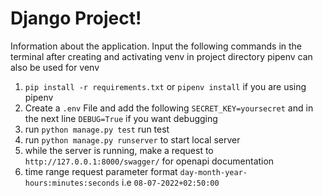 # Django Project! 

Information about the application. 
Input the following commands in the terminal after creating and activating venv in project directory 
pipenv can also be used for venv

1. `pip install -r requirements.txt` or `pipenv install` if you are using pipenv 
2. Create a `.env` File and add the following `SECRET_KEY=yoursecret` and in the next line `DEBUG=True` if you want debugging
3. run `python manage.py test` run test
4. run `python manage.py runserver` to start local server
5. while the server is running, make a request to `http://127.0.0.1:8000/swagger/` for openapi documentation 
6. time range request parameter format  `day-month-year-hours:minutes:seconds` i.e `08-07-2022+02:50:00` 
